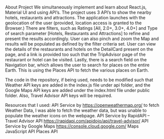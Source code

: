 About Project
We simultaneously implement and learn about React.js, Material UI and using API’s. The project uses 3 API’s to show the nearby hotels, restaurants and attractions. The application launches with the geolocation of the user (provided, location access is granted to the Browser.) There are filters, such as Ratings [All, 2.0+, 3.0+, 4.0+] and Type of search parameter [Hotels, Restaurants and Attractions] to refine and present the results accordingly. User can also pinch and zoom the Map and results will be populated as defined by the filter criteria set. User can view the details of the restaurants and hotels on the DetailCard present on the page, and a link is provided too such that the TripAdvisor page of the restaurant or hotel can be visited. Lastly, there is a search field on the Navigation bar, which allows the user to search for places on the entire Earth. This is using the Places API to fetch the various places on Earth.

The code in the repository, if being used, needs to be modified such that Weather API keys are added in the index.js file under api folder, and the Google Maps API keys are added under the index.html file under public folder. Also, Travel Advisor API keys will be required.

Resources that I used:
API Service by https://openweathermap.org/ to fetch Weather Data, I was able to fetch the weather data, but was unable to populate the weather icons on the webpage.
API Service by RapidAPI – Travel Advisor API https://rapidapi.com/apidojo/api/travel-advisor/
API Service by Google Maps https://console.cloud.google.com/
Maps JavaScript API
Places API
